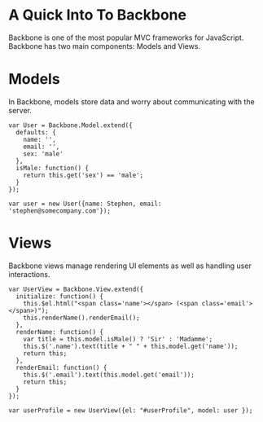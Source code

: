 A Quick Into To Backbone
============

Backbone is one of the most popular MVC frameworks for JavaScript.
Backbone has two main components: Models and Views.

Models
======

In Backbone, models store data and worry about communicating with the server.

    var User = Backbone.Model.extend({
      defaults: {
        name: '',
        email: '',
        sex: 'male'
      },
      isMale: function() {
        return this.get('sex') == 'male';
      }
    });

    var user = new User({name: Stephen, email: 'stephen@somecompany.com'});


Views
=====

Backbone views manage rendering UI elements as well as handling user interactions.


    var UserView = Backbone.View.extend({
      initialize: function() {
        this.$el.html("<span class='name'></span> (<span class='email'></span>)");
        this.renderName().renderEmail();
      },
      renderName: function() {
        var title = this.model.isMale() ? 'Sir' : 'Madamme';
        this.$('.name').text(title + " " + this.model.get('name'));
        return this;
      },
      renderEmail: function() {
        this.$('.email').text(this.model.get('email'));
        return this;
      }
    });

    var userProfile = new UserView({el: "#userProfile", model: user });
